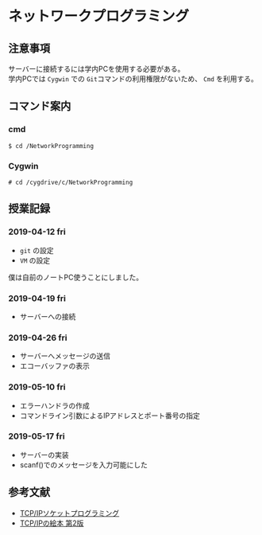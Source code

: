 # ネットワークプログラミング
## 注意事項
サーバーに接続するには学内PCを使用する必要がある。<br>
学内PCでは `Cygwin` での `Git`コマンドの利用権限がないため、 `Cmd` を利用する。<br>

## コマンド案内
### cmd
```
$ cd /NetworkProgramming
```
### Cygwin
```
# cd /cygdrive/c/NetworkProgramming
```

## 授業記録
### 2019-04-12 fri
- `git` の設定
- `VM` の設定

僕は自前のノートPC使うことにしました。

### 2019-04-19 fri
- サーバーへの接続

### 2019-04-26 fri
- サーバーへメッセージの送信
- エコーバッファの表示
### 2019-05-10 fri
- エラーハンドラの作成
- コマンドライン引数によるIPアドレスとポート番号の指定

### 2019-05-17 fri
- サーバーの実装
- scanf()でのメッセージを入力可能にした

## 参考文献
- [TCP/IPソケットプログラミング](https://www.amazon.co.jp/TCP-IP%E3%82%BD%E3%82%B1%E3%83%83%E3%83%88%E3%83%97%E3%83%AD%E3%82%B0%E3%83%A9%E3%83%9F%E3%83%B3%E3%82%B0-C%E8%A8%80%E8%AA%9E%E7%B7%A8-Michael-Donahoo/dp/4274065197)
- [TCP/IPの絵本 第2版](https://www.amazon.co.jp/TCP-IP%E3%81%AE%E7%B5%B5%E6%9C%AC-%E7%AC%AC2%E7%89%88-%E3%83%8D%E3%83%83%E3%83%88%E3%83%AF%E3%83%BC%E3%82%AF%E3%82%92%E5%AD%A6%E3%81%B6%E6%96%B0%E3%81%97%E3%81%849%E3%81%A4%E3%81%AE%E6%89%89-%E6%A0%AA%E5%BC%8F%E4%BC%9A%E7%A4%BE%E3%82%A2%E3%83%B3%E3%82%AF/dp/4798155152/ref=asc_df_4798155152/?tag=jpgo-22&linkCode=df0&hvadid=295719984664&hvpos=1o1&hvnetw=g&hvrand=11079867926089110281&hvpone=&hvptwo=&hvqmt=&hvdev=c&hvdvcmdl=&hvlocint=&hvlocphy=1009721&hvtargid=pla-526160327923&psc=1)
